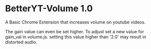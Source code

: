 # BetterYT-Volume 1.0
A Basic Chrome Extension that increases volume on youtube videos.

The gain value can even be set higher. To adjust set a new value for gain_val in volume.js. setting this value higher than '2.0' may result in distorted audio. 
